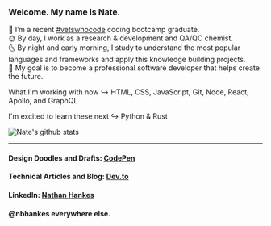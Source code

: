 ### Welcome. My name is Nate.

🔭 I’m a recent [#vetswhocode](https://vetswhocode.io/) coding bootcamp graduate. <br>
🌞 By day, I work as a research & development and QA/QC chemist. <br>
🌜 By night and early morning, I study to understand the most popular languages and frameworks and apply this knowledge building projects. <br>
🚀 My goal is to become a professional software developer that helps create the future.

What I'm working with now ↪️ HTML, CSS, JavaScript, Git, Node, React, Apollo, and GraphQL

I'm excited to learn these next ↪️ Python & Rust 


![Nate's github stats](https://github-readme-stats.vercel.app/api?username=nbhankes&title_color=322F37&icon_color=2D3142&text_color=8C8797&bg_color=EAE9EC&hide=["stars"])

<hr />

#### Design Doodles and Drafts: [CodePen](https://codepen.io/nbhankes) <br>
#### Technical Articles and Blog: [Dev.to](https://dev.to/nbhankes) <br>
#### LinkedIn: [Nathan Hankes](https://www.linkedin.com/in/nbhankes/) <br>

#### @nbhankes everywhere else.
